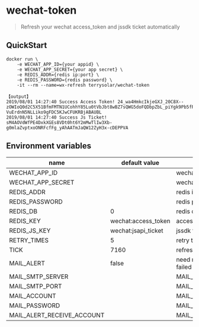 # wechat-token

> Refresh your wechat access_token and jssdk ticket automatically

## QuickStart

```
docker run \
    -e WECHAT_APP_ID={your appid} \
    -e WECHAT_APP_SECRET={your app secret} \
    -e REDIS_ADDR={redis ip:port} \
    -e REDIS_PASSWORD={redis password} \
    -it --rm --name=wx-refresh terrysolar/wechat-token
    
【output】
2019/08/01 14:27:40 Success Access Token! 24_wa4HmkcIkjeGXJ_20C8X--zOWIoQ0d2C5X51BfmFMTN1UCohhY85Lu0tVbJbt8wBZ7sQWG5doFQDbpZbL_piYgk9Pb5fRnz8-VuErdnN5NLLiko9gFDC5KJwCFUKRBjABAUBL
2019/08/01 14:27:40 Success Js Ticket! sM4AOVdWfPE4DxkXGEs8VDt0ht6Y2mMwTlIw3Xb-g0mlaZvptxoONRFcfFg_yAhAATmJaQW12ZyH3x-cDEPPVA
```

## Environment variables

name | default value | description
---|--- | ---
WECHAT_APP_ID     |   | wechat app_id
WECHAT_APP_SECRET |   | wechat app_secret
REDIS_ADDR        |   | redis ip:port
REDIS_PASSWORD    |   | redis password
REDIS_DB          | 0 | redis db index
REDIS_KEY     | wechat:access_token | access_token redis key
REDIS_JS_KEY  | wechat:jsapi_ticket | jssdk ticket redis key
RETRY_TIMES       | 5 | retry times 
TICK              | 7160 | refresh time period
MAIL_ALERT        | false | need mail alert when refresh failed
MAIL_SMTP_SERVER  | | MAIL_SMTP_SERVER
MAIL_SMTP_PORT    | | MAIL_SMTP_PORT
MAIL_ACCOUNT      | | MAIL_ACCOUNT
MAIL_PASSWORD     | | MAIL_PASSWORD
MAIL_ALERT_RECEIVE_ACCOUNT | | MAIL_ALERT_RECEIVE_ACCOUNT
